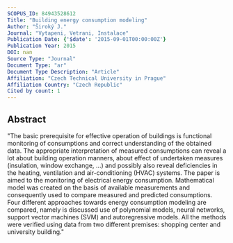 ```yaml
---
SCOPUS_ID: 84943528612
Title: "Building energy consumption modeling"
Author: "Široký J."
Journal: "Vytapeni, Vetrani, Instalace"
Publication Date: {'$date': '2015-09-01T00:00:00Z'}
Publication Year: 2015
DOI: nan
Source Type: "Journal"
Document Type: "ar"
Document Type Description: "Article"
Affiliation: "Czech Technical University in Prague"
Affiliation Country: "Czech Republic"
Cited by count: 1
---
```


## Abstract
"The basic prerequisite for effective operation of buildings is functional monitoring of consumptions and correct understanding of the obtained data. The appropriate interpretation of measured consumptions can reveal a lot about building operation manners, about effect of undertaken measures (insulation, window exchange, ...) and possibly also reveal deficiencies in the heating, ventilation and air-conditioning (HVAC) systems. The paper is aimed to the monitoring of electrical energy consumption. Mathematical model was created on the basis of available measurements and consequently used to compare measured and predicted consumptions. Four different approaches towards energy consumption modeling are compared, namely is discussed use of polynomial models, neural networks, support vector machines (SVM) and autoregressive models. All the methods were verified using data from two different premises: shopping center and university building."

